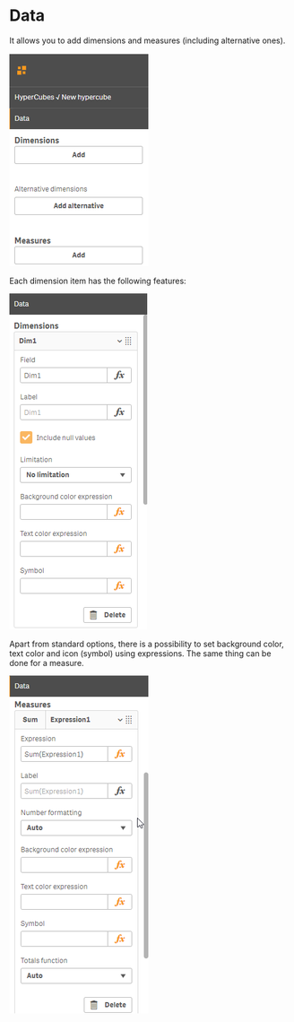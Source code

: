 # Data

It allows you to add dimensions and measures \(including alternative ones\).

![](../.gitbook/assets/image%20%2856%29.png)

Each dimension item has the following features:

![Dimension properties](../.gitbook/assets/image%20%2810%29.png)


Apart from standard options, there is a possibility to set background color, text color and icon \(symbol\) using expressions. The same thing can be done for a measure.

![Measure properties](../.gitbook/assets/image%20%2880%29.png)



